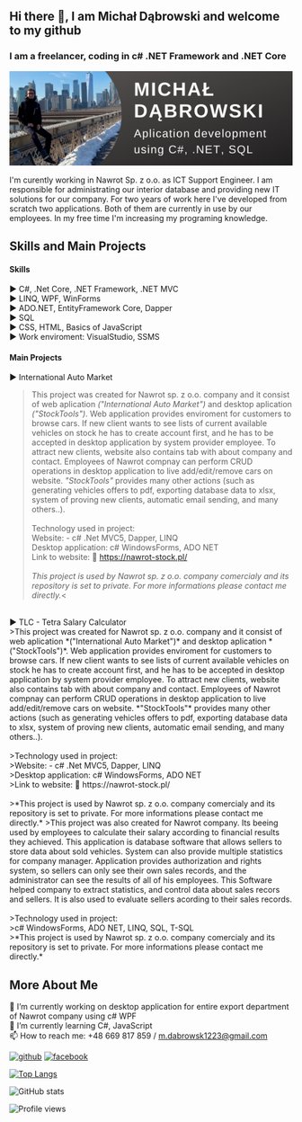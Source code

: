 ## Hi there 👋, I am Michał Dąbrowski and welcome to my github
### I am a freelancer, coding in c# .NET Framework and .NET Core

![I am a freelancer, coding in c# .NET Framework and Core](https://raw.githubusercontent.com/poldek1997/poldek1997/main/Micha%C5%82%20D%C4%85browski.png)

I'm curently working in Nawrot Sp. z o.o. as ICT Support Engineer. I am responsible for administrating our interior database and providing new IT solutions for our company. For two years of work here I've developed from scratch two applications. Both of them are currently in use by our employees. In my free time I'm increasing my programing knowledge.

## Skills and Main Projects

#### Skills<br/>
  ▶️ C#, .Net Core, .NET Framework, .NET MVC<br/>
  ▶️ LINQ, WPF, WinForms<br/>
  ▶️ ADO.NET, EntityFramework Core, Dapper<br/>
  ▶️ SQL<br/>
  ▶️ CSS, HTML, Basics of JavaScript<br/>
  ▶️ Work enviroment: VisualStudio, SSMS
  
#### Main Projects<br/>
  ▶️ International Auto Market<br/>
  >This project was created for Nawrot sp. z o.o. company and it consist of web aplication *("International Auto Market")* and desktop aplication *("StockTools")*. Web application provides enviroment for customers to browse cars. If new client wants to see lists of current available vehicles on stock he has to create account first, and he has to be accepted in desktop application by system provider employee. To attract new clients, website also contains tab with about company and contact. Employees of Nawrot compnay can perform CRUD operations in desktop application to live add/edit/remove cars on website. *"StockTools"* provides many other actions (such as generating vehicles offers to pdf, exporting database data to xlsx, system of proving new clients, automatic email sending, and many others..). <br/><br/>
  >Technology used in project:<br/> 
  >Website: - c# .Net MVC5, Dapper, LINQ<br/>
  >Desktop application: c# WindowsForms, ADO NET<br/>
  >Link to website: 🔗 https://nawrot-stock.pl/<br/><br/>
  >*This project is used by Nawrot sp. z o.o. company comercialy and its repository is set to private. For more informations please contact me directly.*<
<br/>
  ▶️ TLC - Tetra Salary Calculator<br/>
    >This project was created for Nawrot sp. z o.o. company and it consist of web aplication *("International Auto Market")* and desktop aplication *("StockTools")*. Web application provides enviroment for customers to browse cars. If new client wants to see lists of current available vehicles on stock he has to create account first, and he has to be accepted in desktop application by system provider employee. To attract new clients, website also contains tab with about company and contact. Employees of Nawrot compnay can perform CRUD operations in desktop application to live add/edit/remove cars on website. *"StockTools"* provides many other actions (such as generating vehicles offers to pdf, exporting database data to xlsx, system of proving new clients, automatic email sending, and many others..). <br/><br/>
  >Technology used in project:<br/> 
  >Website: - c# .Net MVC5, Dapper, LINQ<br/>
  >Desktop application: c# WindowsForms, ADO NET<br/>
  >Link to website: 🔗 https://nawrot-stock.pl/<br/><br/>
  >*This project is used by Nawrot sp. z o.o. company comercialy and its repository is set to private. For more informations please contact me directly.*
  >This project was also created for Nawrot company. Its beeing used by employees to calculate their salary according to financial results they achieved. This application is database software that allows sellers to store data about sold vehicles. System can also provide multiple statistics for company manager. Application provides authorization and rights system, so sellers can only see their own sales records, and the administrator can see the results of all of his employees. This Software helped company to extract statistics, and control data about sales recors and sellers. It is also used to evaluate sellers acording to their sales records.<br/><br/>
  >Technology used in project:<br/>
  >c# WindowsForms, ADO NET, LINQ, SQL, T-SQL<br/>
  >*This project is used by Nawrot sp. z o.o. company comercialy and its repository is set to private. For more informations please contact me directly.*
  

## More About Me

🔭 I’m currently working on desktop application for entire export department of Nawrot company using c# WPF <br/>
🌱 I’m currently learning C#, JavaScript <br/>
📫 How to reach me: +48 669 817 859 / m.dabrowsk1223@gmail.com <br/>


[<img src='https://cdn.jsdelivr.net/npm/simple-icons@3.0.1/icons/github.svg' alt='github' height='40'>](https://github.com/poldek1997)  [<img src='https://cdn.jsdelivr.net/npm/simple-icons@3.0.1/icons/facebook.svg' alt='facebook' height='40'>](https://www.facebook.com/100003146918942)  

[![Top Langs](https://github-readme-stats.vercel.app/api/top-langs/?username=poldek1997)](https://github.com/anuraghazra/github-readme-stats)

![GitHub stats](https://github-readme-stats.vercel.app/api?username=poldek1997&show_icons=true&count_private=true)  

![Profile views](https://gpvc.arturio.dev/poldek1997)  
